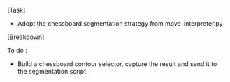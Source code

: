 [Task]

- Adopt the chessboard segmentation strategy from move_interpreter.py 

[Breakdown]

To do : 

- Build a chessboard contour selector, capture the result and send it to the segmentation script